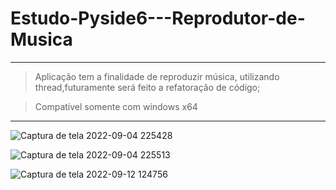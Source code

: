 # Estudo-Pyside6---Reprodutor-de-Musica
***

>Aplicação tem a finalidade de reproduzir música, utilizando  thread,futuramente será feito a refatoração de código;

>Compatível somente com windows x64
***

![Captura de tela 2022-09-04 225428](https://user-images.githubusercontent.com/97363762/189700140-786652df-fc29-4d80-9d2f-01f7054913ec.png)

![Captura de tela 2022-09-04 225513](https://user-images.githubusercontent.com/97363762/189700160-a1c0f7d8-1a05-4864-a7d7-648c1bc814cd.png)

![Captura de tela 2022-09-12 124756](https://user-images.githubusercontent.com/97363762/189700189-f7ec4447-2a2e-4fd6-be46-d38be06dccd9.png)
